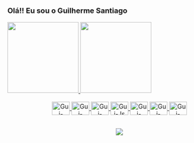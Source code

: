 ### Olá!! Eu sou o Guilherme Santiago 

<div>
<a href="https://github.com/GuilhermeSantiago25">
<img height="160em" src="https://github-readme-stats.vercel.app/api?username=GuilhermeSantiago25&show_icons=true&thememerko,&include_all_commits=true&count_private=true"/>
<img height="160em" src="https://github-readme-stats.vercel.app/api/top-langs/?username=GuilhermeSantiago25&layout=compact&langs_count=16&theme=merko,"/>
</div>

<div style="display: inline_block" align="center"><br>
  <img align="center" alt="Gui-CSS" height="30" width="40" src="https://cdn.jsdelivr.net/gh/devicons/devicon/icons/css3/css3-original.svg"/>
  <img align="center" alt="Gui-HTML" height="30" width="40" src="https://cdn.jsdelivr.net/gh/devicons/devicon/icons/html5/html5-original.svg"/>
  <img align="center" alt="Gui-Bootstrap" height="30" width="40" src="https://cdn.jsdelivr.net/gh/devicons/devicon/icons/bootstrap/bootstrap-original.svg"/>
  <img align="center" alt="Gui-Js" height="30" width="40" src="https://cdn.jsdelivr.net/gh/devicons/devicon/icons/javascript/javascript-original.svg"/>
  <img align="center" alt="Gui-Node" height="30" width="40" src="https://cdn.jsdelivr.net/gh/devicons/devicon/icons/nodejs/nodejs-original.svg"/>
  <img align="center" alt="Gui-SQL" height="30" width="40" src="https://cdn.jsdelivr.net/gh/devicons/devicon/icons/mysql/mysql-original.svg"/>
  <img align="center" alt="Gui-Mongo" height="30" width="40" src="https://cdn.jsdelivr.net/gh/devicons/devicon/icons/mongodb/mongodb-original.svg"/>
</div>
  
  ##
 <div align="center">
  <a href="mailto:guisanti.oliveira@gmail.com"><img src="https://img.shields.io/badge/Gmail-D14836?style=for-the-badge&logo=gmail&logoColor=white"></a>
 </div>  
 
